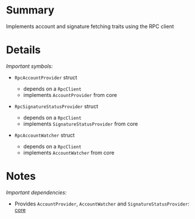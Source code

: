
# Summary

Implements account and signature fetching traits using the RPC client

# Details

*Important symbols:*

- `RpcAccountProvider` struct
  - depends on a `RpcClient`
  - implements `AccountProvider` from core

- `RpcSignatureStatusProvider` struct
  - depends on a `RpcClient`
  - implements `SignatureStatusProvider` from core

- `RpcAccountWatcher` struct
  - depends on a `RpcClient`
  - implements `AccountWatcher` from core

# Notes

*Important dependencies:*

- Provides `AccountProvider`, `AccountWatcher` and `SignatureStatusProvider`: [core](../core/README.md)
